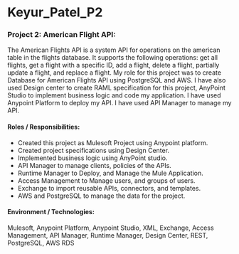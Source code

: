 # Keyur_Patel_P2
### Project 2: American Flight API:
The American Flights API is a system API for operations on the american table in the flights database. It supports the following operations: get all flights, get a flight with a specific ID, add a flight, delete a flight, partially update a flight, and replace a flight. My role for this project was to create Database for American Flights API using PostgreSQL and AWS. I have also used Design center to create RAML specification for this project, AnyPoint Studio to implement business logic and code my application. I have used Anypoint Platform to deploy my API. I have used API Manager to manage my API.
#### Roles / Responsibilities:
- Created this project as Mulesoft Project using Anypoint platform.
- Created project specifications using Design Center.
- Implemented business logic using AnyPoint studio.
- API Manager to manage clients, policies of the APIs.
- Runtime Manager to Deploy, and Manage the Mule Application.
- Access Management to Manage users, and groups of users.
- Exchange to import reusable APIs, connectors, and templates.
- AWS and PostgreSQL to manage the data for the project. 
#### Environment / Technologies:
Mulesoft, Anypoint Platform, Anypoint Studio, XML, Exchange, Access Management, API Manager, Runtime Manager, Design Center, REST, PostgreSQL, AWS RDS
